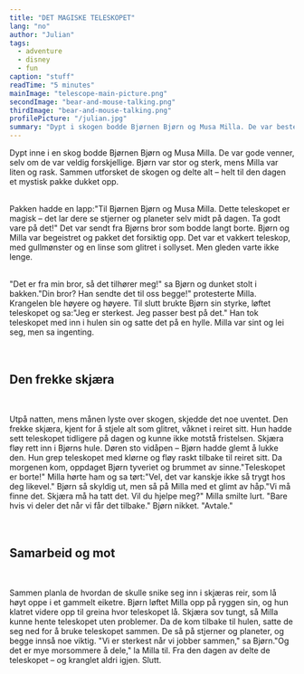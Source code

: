 ```yaml
---
title: "DET MAGISKE TELESKOPET"
lang: "no"
author: "Julian"
tags:
  - adventure
  - disney
  - fun
caption: "stuff"
readTime: "5 minutes"
mainImage: "telescope-main-picture.png"
secondImage: "bear-and-mouse-talking.png"
thirdImage: "bear-and-mouse-talking.png"
profilePicture: "/julian.jpg"
summary: "Dypt i skogen bodde Bjørnen Bjørn og Musa Milla. De var bestevenner, selv om de var veldig forskjellige – Bjørn var stor og sterk, mens Milla var liten og rask. Sammen utforsket de skogen, delte eventyr og hadde det gøy. Men en dag fikk de en mystisk pakke som forandret alt."
---
```


Dypt inne i en skog bodde Bjørnen Bjørn og Musa Milla. De var gode venner, selv om de var veldig forskjellige. Bjørn var stor og sterk, mens Milla var liten og rask. Sammen utforsket de skogen og delte alt – helt til den dagen et mystisk pakke dukket opp.
<br>
<br>

Pakken hadde en lapp:"Til Bjørnen Bjørn og Musa Milla. Dette teleskopet er magisk – det lar dere se stjerner og planeter selv midt på dagen. Ta godt vare på det!"
Det var sendt fra Bjørns bror som bodde langt borte. Bjørn og Milla var begeistret og pakket det forsiktig opp. Det var et vakkert teleskop, med gullmønster og en linse som glitret i sollyset.
Men gleden varte ikke lenge.
<br>
<br>

"Det er fra min bror, så det tilhører meg!" sa Bjørn og dunket stolt i bakken."Din bror? Han sendte det til oss begge!" protesterte Milla.
Krangelen ble høyere og høyere. Til slutt brukte Bjørn sin styrke, løftet teleskopet og sa:"Jeg er sterkest. Jeg passer best på det."
Han tok teleskopet med inn i hulen sin og satte det på en hylle. Milla var sint og lei seg, men sa ingenting.
<br>
<br>
<br>

## Den frekke skjæra

<br>

Utpå natten, mens månen lyste over skogen, skjedde det noe uventet. Den frekke skjæra, kjent for å stjele alt som glitret, våknet i reiret sitt. Hun hadde sett teleskopet tidligere på dagen og kunne ikke motstå fristelsen.
Skjæra fløy rett inn i Bjørns hule. Døren sto vidåpen – Bjørn hadde glemt å lukke den. Hun grep teleskopet med klørne og fløy raskt tilbake til reiret sitt.
Da morgenen kom, oppdaget Bjørn tyveriet og brummet av sinne."Teleskopet er borte!"
Milla hørte ham og sa tørt:"Vel, det var kanskje ikke så trygt hos deg likevel."
Bjørn så skyldig ut, men så på Milla med et glimt av håp."Vi må finne det. Skjæra må ha tatt det. Vil du hjelpe meg?"
Milla smilte lurt. "Bare hvis vi deler det når vi får det tilbake."
Bjørn nikket. "Avtale."
<br>
<br>
<br>

## Samarbeid og mot

<br>

Sammen planla de hvordan de skulle snike seg inn i skjæras reir, som lå høyt oppe i et gammelt eiketre. Bjørn løftet Milla opp på ryggen sin, og hun klatret videre opp til greina hvor teleskopet lå. Skjæra sov tungt, så Milla kunne hente teleskopet uten problemer.
Da de kom tilbake til hulen, satte de seg ned for å bruke teleskopet sammen. De så på stjerner og planeter, og begge innså noe viktig.
"Vi er sterkest når vi jobber sammen," sa Bjørn."Og det er mye morsommere å dele," la Milla til.
Fra den dagen av delte de teleskopet – og kranglet aldri igjen.
Slutt.
